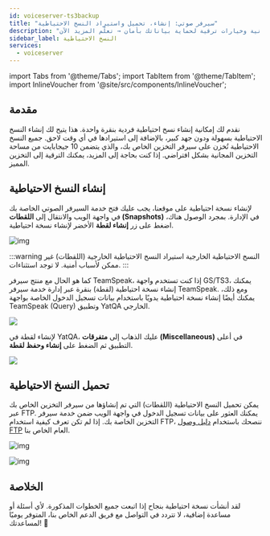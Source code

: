```yaml
---
id: voiceserver-ts3backup
title: "سيرفر صوتي: إنشاء، تحميل واستيراد النسخ الاحتياطية"
description: "اكتشف كيف تنشئ وتدير النسخ الاحتياطية بسهولة مع مساحة تخزين مجانية وخيارات ترقية لحماية بياناتك بأمان → تعلّم المزيد الآن"
sidebar_label: النسخ الاحتياطية
services:
  - voiceserver
---
```


import Tabs from '@theme/Tabs';
import TabItem from '@theme/TabItem';
import InlineVoucher from '@site/src/components/InlineVoucher';

## مقدمة

نقدم لك إمكانية إنشاء نسخ احتياطية فردية بنقرة واحدة. هذا يتيح لك إنشاء النسخ الاحتياطية بسهولة ودون جهد كبير، بالإضافة إلى استيرادها في أي وقت لاحق. جميع النسخ الاحتياطية تُخزن على سيرفر التخزين الخاص بك، والذي يتضمن 10 جيجابايت من مساحة التخزين المجانية بشكل افتراضي. إذا كنت بحاجة إلى المزيد، يمكنك الترقية إلى التخزين المميز.

<InlineVoucher />

## إنشاء النسخ الاحتياطية

<Tabs>

<TabItem value="Webinterface" label="منتج سيرفر TeamSpeak" default>

لإنشاء نسخة احتياطية على موقعنا، يجب عليك فتح خدمة السيرفر الصوتي الخاصة بك في واجهة الويب والانتقال إلى **اللقطات (Snapshots)** في الإدارة. بمجرد الوصول هناك، اضغط على زر **إنشاء لقطة** الأخضر لإنشاء نسخة احتياطية.

![img](https://screensaver01.zap-hosting.com/index.php/s/G2EfYtMnqGzrjpC/download)

:::warning النسخ الاحتياطية الخارجية
استيراد النسخ الاحتياطية الخارجية (اللقطات) غير ممكن لأسباب أمنية. لا توجد استثناءات.
:::

</TabItem>
<TabItem value="self_hosted" label="استضافة ذاتية (VPS/سيرفر مخصص)">

كما هو الحال مع منتج سيرفر TeamSpeak، إذا كنت تستخدم واجهة GS/TS3، يمكنك إنشاء نسخة احتياطية (لقطة) بنقرة عبر إدارة خدمة سيرفر TeamSpeak. ومع ذلك، يمكنك أيضًا إنشاء نسخة احتياطية يدويًا باستخدام بيانات تسجيل الدخول الخاصة بواجهة TeamSpeak (Query) وتطبيق YatQA الخارجي.

![](https://screensaver01.zap-hosting.com/index.php/s/GNak6s26sFcX4bA/preview)

لإنشاء لقطة في YatQA، عليك الذهاب إلى **متفرقات (Miscellaneous)** في أعلى التطبيق ثم الضغط على **إنشاء وحفظ لقطة**.

![](https://screensaver01.zap-hosting.com/index.php/s/CZWZRYSXpCTi4j3/preview)

</TabItem>
</Tabs>

## تحميل النسخ الاحتياطية

يمكن تحميل النسخ الاحتياطية (اللقطات) التي تم إنشاؤها من سيرفر التخزين الخاص بك عبر FTP. يمكنك العثور على بيانات تسجيل الدخول في واجهة الويب ضمن خدمة سيرفر التخزين الخاصة بك. إذا لم تكن تعرف كيفية استخدام FTP، ننصحك باستخدام [دليل وصول FTP](gameserver-ftpaccess.md) العام الخاص بنا.

![img](https://screensaver01.zap-hosting.com/index.php/s/NTR5oygagD6M6mY/preview)

![img](https://screensaver01.zap-hosting.com/index.php/s/MiX4GG2zoe5mkSc/preview)

## الخلاصة

لقد أنشأت نسخة احتياطية بنجاح إذا اتبعت جميع الخطوات المذكورة. لأي أسئلة أو مساعدة إضافية، لا تتردد في التواصل مع فريق الدعم الخاص بنا، المتوفر يوميًا لمساعدتك! 🙂

<InlineVoucher />